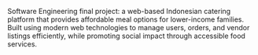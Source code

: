Software Engineering final project: a web-based Indonesian catering platform that provides affordable meal options for lower-income families.
Built using modern web technologies to manage users, orders, and vendor listings efficiently, while promoting social impact through accessible food services.

